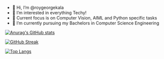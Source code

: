 - 👋 Hi, I’m @roygeorgekala
- 👀 I’m interested in everything Techy!
- 🎉 Current focus is on Computer Vision, AIML and Python specific tasks
- 🌱 I’m currently pursuing my Bachelors in Computer Science Engineering


[![Anurag's GitHub stats](https://github-readme-stats.vercel.app/api?username=roygeorgekala&count_private=true&show_icons=true&theme=vision-friendly-dark&custom_title=Roy's+GitHub+Activity&include_all_commits=True)](https://github.com/anuraghazra/github-readme-stats)

[![GitHub Streak](http://github-readme-streak-stats.herokuapp.com?user=roygeorgekala&theme=ayu-mirage&hide_border=true&date_format=M%20j%5B%2C%20Y%5D)](https://git.io/streak-stats)

[![Top Langs](https://github-readme-stats.vercel.app/api/top-langs/?username=roygeorgekala&hide=css,html&langs_count=10&custom_title=Roy's+Languages)](https://github.com/anuraghazra/github-readme-stats)


<!---
roygeorgekala/roygeorgekala is a ✨ special ✨ repository because its `README.md` (this file) appears on your GitHub profile.
You can click the Preview link to take a look at your changes.
--->
